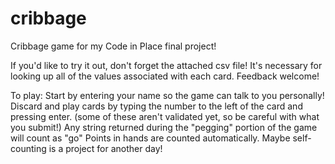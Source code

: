 # cribbage
Cribbage game for my Code in Place final project!

If you'd like to try it out, don't forget the attached csv file! It's necessary for looking up all of the values associated with each card.
Feedback welcome!

To play:
Start by entering your name so the game can talk to you personally!
Discard and play cards by typing the number to the left of the card and pressing enter.
  (some of these aren't validated yet, so be careful with what you submit!)
Any string returned during the "pegging" portion of the game will count as "go"
Points in hands are counted automatically. Maybe self-counting is a project for another day!
